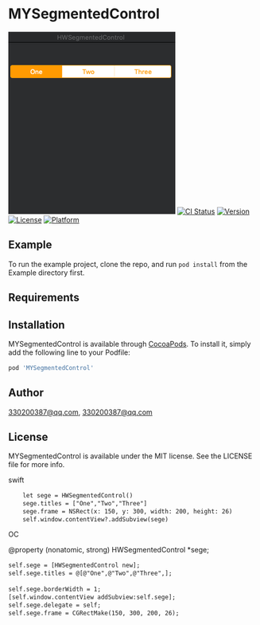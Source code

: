 # MYSegmentedControl
![](Example/A1E0971D-C759-4F58-9801-37E52B391A0B.png)
[![CI Status](https://img.shields.io/travis/330200387@qq.com/MYSegmentedControl.svg?style=flat)](https://travis-ci.org/330200387@qq.com/MYSegmentedControl)
[![Version](https://img.shields.io/cocoapods/v/MYSegmentedControl.svg?style=flat)](https://cocoapods.org/pods/MYSegmentedControl)
[![License](https://img.shields.io/cocoapods/l/MYSegmentedControl.svg?style=flat)](https://cocoapods.org/pods/MYSegmentedControl)
[![Platform](https://img.shields.io/cocoapods/p/MYSegmentedControl.svg?style=flat)](https://cocoapods.org/pods/MYSegmentedControl)

## Example

To run the example project, clone the repo, and run `pod install` from the Example directory first.

## Requirements

## Installation

MYSegmentedControl is available through [CocoaPods](https://cocoapods.org). To install
it, simply add the following line to your Podfile:

```ruby
pod 'MYSegmentedControl'
```

## Author

330200387@qq.com, 330200387@qq.com

## License

MYSegmentedControl is available under the MIT license. See the LICENSE file for more info.

swift

        let sege = HWSegmentedControl()
        sege.titles = ["One","Two","Three"]        
        sege.frame = NSRect(x: 150, y: 300, width: 200, height: 26)
        self.window.contentView?.addSubview(sege)
        
OC

@property (nonatomic, strong) HWSegmentedControl  *sege;



    self.sege = [HWSegmentedControl new];
    self.sege.titles = @[@"One",@"Two",@"Three",];

    self.sege.borderWidth = 1;
    [self.window.contentView addSubview:self.sege];
    self.sege.delegate = self;
    self.sege.frame = CGRectMake(150, 300, 200, 26);
        
